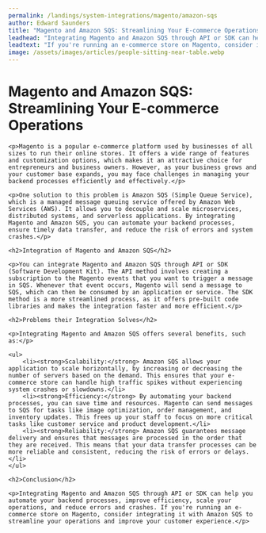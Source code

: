 ```yaml
---
permalink: /landings/system-integrations/magento/amazon-sqs
author: Edward Saunders
title: "Magento and Amazon SQS: Streamlining Your E-commerce Operations"
leadhead: "Integrating Magento and Amazon SQS through API or SDK can help you automate your backend processes, improve efficiency, scale your operations, and reduce errors and crashes"
leadtext: "If you're running an e-commerce store on Magento, consider integrating it with Amazon SQS to streamline your operations and improve your customer experience."
image: /assets/images/articles/people-sitting-near-table.webp
---
```

<div class="arttext">	<h1>Magento and Amazon SQS: Streamlining Your E-commerce Operations</h1>

	<p>Magento is a popular e-commerce platform used by businesses of all sizes to run their online stores. It offers a wide range of features and customization options, which makes it an attractive choice for entrepreneurs and business owners. However, as your business grows and your customer base expands, you may face challenges in managing your backend processes efficiently and effectively.</p>

	<p>One solution to this problem is Amazon SQS (Simple Queue Service), which is a managed message queuing service offered by Amazon Web Services (AWS). It allows you to decouple and scale microservices, distributed systems, and serverless applications. By integrating Magento and Amazon SQS, you can automate your backend processes, ensure timely data transfer, and reduce the risk of errors and system crashes.</p>

	<h2>Integration of Magento and Amazon SQS</h2>

	<p>You can integrate Magento and Amazon SQS through API or SDK (Software Development Kit). The API method involves creating a subscription to the Magento events that you want to trigger a message in SQS. Whenever that event occurs, Magento will send a message to SQS, which can then be consumed by an application or service. The SDK method is a more streamlined process, as it offers pre-built code libraries and makes the integration faster and more efficient.</p>

	<h2>Problems their Integration Solves</h2>

	<p>Integrating Magento and Amazon SQS offers several benefits, such as:</p>

	<ul>
		<li><strong>Scalability:</strong> Amazon SQS allows your application to scale horizontally, by increasing or decreasing the number of servers based on the demand. This ensures that your e-commerce store can handle high traffic spikes without experiencing system crashes or slowdowns.</li>
		<li><strong>Efficiency:</strong> By automating your backend processes, you can save time and resources. Magento can send messages to SQS for tasks like image optimization, order management, and inventory updates. This frees up your staff to focus on more critical tasks like customer service and product development.</li>
		<li><strong>Reliability:</strong> Amazon SQS guarantees message delivery and ensures that messages are processed in the order that they are received. This means that your data transfer processes can be more reliable and consistent, reducing the risk of errors or delays.</li>
	</ul>

	<h2>Conclusion</h2>

	<p>Integrating Magento and Amazon SQS through API or SDK can help you automate your backend processes, improve efficiency, scale your operations, and reduce errors and crashes. If you're running an e-commerce store on Magento, consider integrating it with Amazon SQS to streamline your operations and improve your customer experience.</p>

</div>